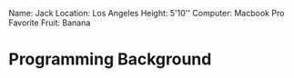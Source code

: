 Name: Jack
Location: Los Angeles
Height: 5'10''
Computer: Macbook Pro
Favorite Fruit: Banana

# Programming Background
